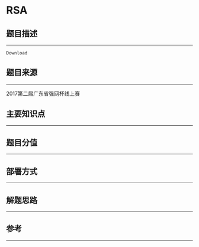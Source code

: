 # RSA

## 题目描述
---
```
Download
```

## 题目来源
---
2017第二届广东省强网杯线上赛

## 主要知识点
---


## 题目分值
---


## 部署方式
---


## 解题思路
---


## 参考
---
